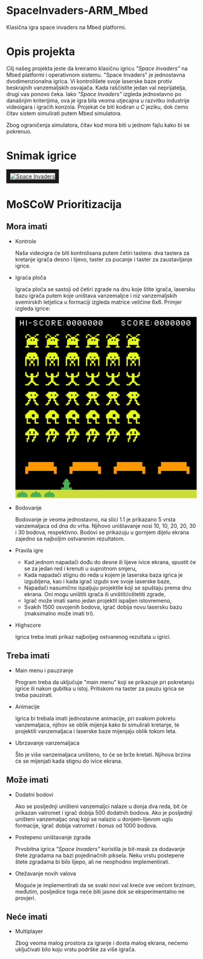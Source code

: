 # SpaceInvaders-ARM_Mbed

Klasična igra space invaders na Mbed platformi.

# Opis projekta

Cilj našeg projekta jeste da kreiramo klasičnu igricu *"Space Invaders"* na Mbed platformi i operativnom sistemu. "Space Invaders" je jednostavna dvodimenzionalna igrica. Vi kontrolišete svoje laserske baze protiv beskrajnih vanzemaljskih osvajača. Kada raščistite jedan val neprijatelja, drugi vas ponovo čeka. Iako *"Space Invaders"* izgleda jednostavno po današnjim kriterijima, ova je igra bila veoma utjecajna u razvitku industrije videoigara i igraćih konzola. Projekat će biti kodiran u *C* jeziku, dok ćemo čitav sistem simulirati putem Mbed simulatora.

Zbog ograničenja simulatora, čitav kod mora biti u jednom fajlu kako bi se pokrenuo.

# Snimak igrice

<a href="http://www.youtube.com/watch?feature=player_embedded&v=Ohnm-7sEg_E
" target="_blank"><img src="http://img.youtube.com/vi/Ohnm-7sEg_E/0.jpg" 
alt="Space Invaders" width="240" height="180" border="10" /></a>

# MoSCoW Prioritizacija

## Mora imati

+ Kontrole

  Naša videoigra će biti kontrolisana putem četiri tastera: dva tastera za kretanje igrača desno i lijevo, taster za pucanje i taster za zaustavljanje igrice.

+ Igraća ploča

  Igraća ploča se sastoji od četiri zgrade na dnu koje štite igrača, lasersku bazu igrača putem koje uništava vanzemaljce i niz vanzemaljskih svemirskih letjelica u formaciji izgleda matrice veličine 6x6. Primjer izgleda igrice:

  ![alt text](board.png "Igraća ploča")

+ Bodovanje

  Bodovanje je veoma jednostavno, na slici 1.1 je prikazano 5 vrsta vanzemaljaca od dna do vrha. Njihovo uništavanje nosi 10, 10, 20, 20, 30 i 30 bodova, respektivno. Bodovi se prikazuju u gornjem dijelu ekrana zajedno sa najboljim ostvarenim rezultatom.

+ Pravila igre

  + Kad jednom napadači dođu do desne ili lijeve ivice ekrana, spustit će se za jedan red i krenuti u suprotnom smjeru,
  + Kada napadači stignu do reda u kojem je laserska baza igrica je izgubljena, kao i kada igrač izgubi sve svoje laserske baze,
  + Napadači nasumično ispaljuju projektile koji se spuštaju prema dnu ekrana. Oni mogu uništiti igrača ili uništiti/oštetiti zgrade,
  + Igrač može imati samo jedan projektil ispaljen istovremeno,
  + Svakih 1500 osvojenih bodova, igrač dobija novu lasersku bazu (maksimalno može imati tri).

+ Highscore

  Igrica treba imati prikaz najboljeg ostvarenog rezultata u igrici.

## Treba imati

+ Main menu i pauziranje

  Program treba da uključuje "main menu" koji se prikazuje pri pokretanju igrice ili nakon gubitka u istoj. Pritiskom na taster za pauzu igrica se treba pauzirati.

+ Animacije

  Igrica bi trebala imati jednostavne animacije, pri svakom pokretu vanzemaljaca, njihov se oblik mijenja kako bi simulirali kretanje, te projektili vanzemaljaca i laserske baze mijenjaju oblik tokom leta.

+ Ubrzavanje vanzemaljaca

  Što je više vanzemaljaca uništeno, to će se brže kretati. Njihova brzina će se mijenjati kada stignu do ivice ekrana.

## Može imati

+ Dodatni bodovi
  
  Ako se posljednji uništeni vanzemaljci nalaze u donja dva reda, bit će prikazan vatromet i igrač dobija 500 dodatnih bodova. Ako je posljednji uništeni vanzemaljac onaj koji se nalazio u donjem-lijevom uglu formacije, igrač dobija vatromet i bonus od 1000 bodova.

+ Postepeno uništavanje zgrada

  Prvobitna igrica *"Space Invaders"* koristila je bit-mask za dodavanje štete zgradama na bazi pojedinačnih piksela. Neku vrstu postepene štete zgradama bi bilo lijepo, ali ne neophodno implementirati.

+ Otežavanje novih valova

  Moguće je implementirati da se svaki novi val kreće sve većom brzinom, međutim, posljedice toga neće biti jasne dok se eksperimentalno ne provjeri.

## Neće imati

+ Multiplayer

  Zbog veoma malog prostora za igranje i dosta malog ekrana, nećemo uključivati bilo koju vrstu podrške za više igrača.